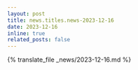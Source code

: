 ```yaml
---
layout: post
title: news.titles.news-2023-12-16
date: 2023-12-16
inline: true
related_posts: false
---
```


{% translate_file _news/2023-12-16.md %}